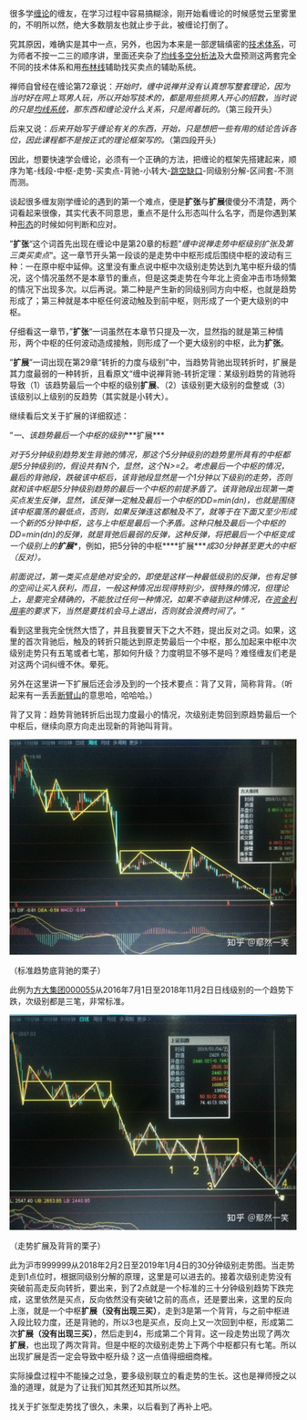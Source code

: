 很多学[缠论](https://www.zhihu.com/search?q=缠论&search_source=Entity&hybrid_search_source=Entity&hybrid_search_extra={"sourceType"%3A"article"%2C"sourceId"%3A372350836})的缠友，在学习过程中容易搞糊涂，刚开始看缠论的时候感觉云里雾里的，不明所以然，绝大多数朋友也就止步于此，被缠论打倒了。

究其原因，难确实是其中一点，另外，也因为本来是一部逻辑缜密的[技术体系](https://www.zhihu.com/search?q=技术体系&search_source=Entity&hybrid_search_source=Entity&hybrid_search_extra={"sourceType"%3A"article"%2C"sourceId"%3A372350836})，可为师者不按一二三的顺序讲，里面还夹杂了[均线多空分析法](https://www.zhihu.com/search?q=均线多空分析法&search_source=Entity&hybrid_search_source=Entity&hybrid_search_extra={"sourceType"%3A"article"%2C"sourceId"%3A372350836})及大盘预测这两套完全不同的技术体系和用[布林线](https://www.zhihu.com/search?q=布林线&search_source=Entity&hybrid_search_source=Entity&hybrid_search_extra={"sourceType"%3A"article"%2C"sourceId"%3A372350836})辅助找买卖点的辅助系统。

禅师自曾经在缠论第72章说：*开始时，缠中说禅并没有认真想写整套理论，因为当时好在网上骂男人玩，所以开始写技术的，都是用些损男人开心的招数，当时说的只是[均线系统](https://www.zhihu.com/search?q=均线系统&search_source=Entity&hybrid_search_source=Entity&hybrid_search_extra={"sourceType"%3A"article"%2C"sourceId"%3A372350836})，那东西和缠论没什么关系，只是闹着玩的。*（第三段开头）

后来又说：*后来开始写于缠论有关的东西，开始，只是想把一些有用的结论告诉各位，因此课程都不是按正式的理论框架写的。*（第四段开头）

因此，想要快速学会缠论，必须有一个正确的方法，把缠论的框架先搭建起来，顺序为笔-线段-中枢-走势-买卖点-背驰-小转大-[跳空缺口](https://www.zhihu.com/search?q=跳空缺口&search_source=Entity&hybrid_search_source=Entity&hybrid_search_extra={"sourceType"%3A"article"%2C"sourceId"%3A372350836})-同级别分解-区间套-不测而测。

谈起很多缠友刚学缠论的遇到的第一个难点，便是**扩张**与**扩展**傻傻分不清楚，两个词看起来很像，其实代表不同意思，重点不是什么形态叫什么名字，而是你遇到某种[形态](https://www.zhihu.com/search?q=形态&search_source=Entity&hybrid_search_source=Entity&hybrid_search_extra={"sourceType"%3A"article"%2C"sourceId"%3A372350836})的时候如何判断和应对。

”**扩张**“这个词首先出现在缠论中是第20章的标题”*缠中说禅走势中枢级别扩张及第三类买卖点*“。这一章节开头第一段谈的是走势中中枢形成后围绕中枢的波动有三种：一在原中枢中延伸。这里没有重点说中枢中次级别走势达到九笔中枢升级的情况，这个情况虽然不是本章节的重点，但是这类走势在今年北上资金冲击市场频繁的情况下出现多次。以后再说。第二种是产生新的同级别同方向中枢，也就是趋势形成了；第三种就是本中枢任何波动触及到前中枢，则形成了一个更大级别的中枢。

仔细看这一章节，”**扩张**“一词虽然在本章节只提及一次，显然指的就是第三种情形，两个中枢的任何波动造成接触，则形成了一个更大级别的中枢，此为**扩张**。

”**扩展**”一词出现在第29章“转折的力度与级别”中，当趋势背驰出现转折时，扩展是其力度最弱的一种转折，且看原文“缠中说禅背驰-转折定理：某级别趋势的背驰将导致（1）该趋势最后一个中枢的级别**扩展**、（2）该级别更大级别的盘整或（3）该级别以上级别的反趋势（其实就是小转大）。

继续看后文关于扩展的详细叙述：

”*一、该趋势最后一个中枢的级别****扩展\***

*对于5分钟级别趋势发生背驰的情况，那这个5分钟级别的趋势里所具有的中枢都是5分钟级别的，假设共有N个，显然，这个N>=2。考虑最后一个中枢的情况，最后的背驰段，跌破该中枢后，该背驰段显然是一个1分钟以下级别的走势，否则就和该中枢是5分钟级别趋势的最后一个中枢的前提矛盾了。该背驰段出现第一类买点发生反弹，显然，该反弹一定触及最后一个中枢的DD=min(dn)，也就是围绕该中枢震荡的最低点，否则，如果反弹连这都触及不了，就等于在下面又至少形成一个新的5分钟中枢，这与上中枢是最后一个矛盾。这种只触及最后一个中枢的DD=min(dn)的反弹，就是背弛后最弱的反弹，这种反弹，将把最后一个中枢变成一个级别上的****扩展\****，例如，把5分钟的中枢****扩展\****成30分钟甚至更大的中枢（反对）。*

*前面说过，第一类买点是绝对安全的，即使是这样一种最低级别的反弹，也有足够的空间让买入获利，而且，一般这种情况出现得特别少，很特殊的情况，但理论上，是要完全精确的，不能放过任何一种情况，如果不幸碰到这种情况，在[资金利用率](https://www.zhihu.com/search?q=资金利用率&search_source=Entity&hybrid_search_source=Entity&hybrid_search_extra={"sourceType"%3A"article"%2C"sourceId"%3A372350836})的要求下，当然是要找机会马上退出，否则就会浪费时间了。“*

看到这里我完全恍然大悟了，并且我要冒天下之大不韪，提出反对之词。如果，这里的首次背驰后，触及的转折只能达到原走势最后一个中枢，那么加起来中枢中次级别走势只有五笔或者七笔，那如何升级？力度明显不够不是吗？难怪缠友们老是对这两个词纠缠不休。晕死。

另外在这里讲一下扩展后还会涉及到的一个技术要点：背了又背，简称背背。（听起来有一丢丢[断臂山](https://www.zhihu.com/search?q=断臂山&search_source=Entity&hybrid_search_source=Entity&hybrid_search_extra={"sourceType"%3A"article"%2C"sourceId"%3A372350836})的意思哈，哈哈哈。）

背了又背：趋势背驰转折后出现力度最小的情况，次级别走势回到原趋势最后一个中枢后，继续向原方向走出现新的背驰叫背背。

![img](%E7%BC%A0%E8%AE%BA%E4%B9%8B%E6%89%A9%E5%BC%A0%E5%92%8C%E6%89%A9%E5%B1%95%E7%9A%84%E5%8C%BA%E5%88%AB.assets/v2-a7f686d76b98826b9aea6d8144f1e5e0_r.jpg)

（标准趋势底背驰的栗子）

此例为[方大集团000055](https://www.zhihu.com/search?q=方大集团000055&search_source=Entity&hybrid_search_source=Entity&hybrid_search_extra={"sourceType"%3A"article"%2C"sourceId"%3A372350836})从2016年7月1日至2018年11月2日日线级别的一个趋势下跌，次级别都是三笔，非常标准。



![img](%E7%BC%A0%E8%AE%BA%E4%B9%8B%E6%89%A9%E5%BC%A0%E5%92%8C%E6%89%A9%E5%B1%95%E7%9A%84%E5%8C%BA%E5%88%AB.assets/v2-dc6a7b02157e43bae69e2fabfd29cc9f_r.jpg)

（走势扩展及背背的栗子）

此为沪市999999从2018年2月2日至2019年1月4日的30分钟级别走势图。当走势走到1点位时，根据同级别分解的原理，这里是可以进去的。接着次级别走势没有突破前高走反向转折，要出来，到了2点就是一个标准的三十分钟级别趋势下跌完成，这里依然是买点，反向依然没有突破1之前的高点，还是要出来，这里的反向上涨，就是一个中枢**扩展（没有出现三买）**，走到3是第一个背背，与之前中枢进入段比较力度，还是背驰的，所以3也是买点，反向上又一次回到中枢，形成第二次**扩展（没有出现三买）**，然后走到4，形成第二个背背。这一段走势出现了两次**扩展**，也出现了两次背背。但是中枢的次级别走势上下两个中枢都只有七笔。所以出现扩展是否一定会导致中枢升级？这一点值得细细商榷。

实际操盘过程中不能操之过急，要多级别联立的看走势的生长。这也是禅师授之以渔的道理，就是为了让我们知其然还知其所以然。

找关于扩张型走势找了很久，未果，以后看到了再补上吧。